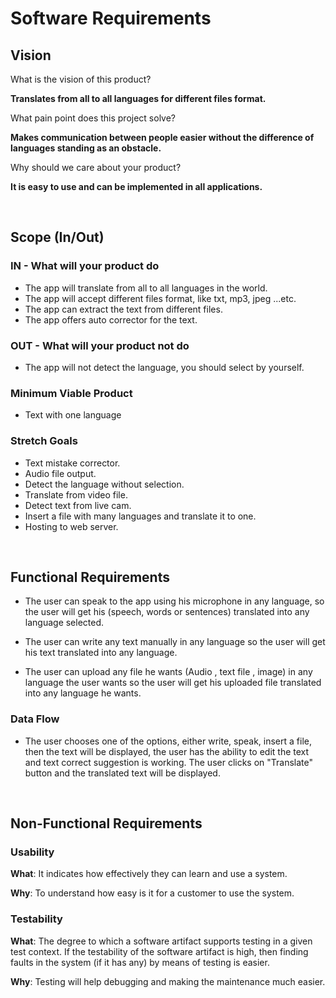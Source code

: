 # Software Requirements

## Vision

What is the vision of this product?

**Translates from all to all languages for different files format.**

What pain point does this project solve?

**Makes communication between people easier without the difference of languages standing as an obstacle.**

Why should we care about your product?

**It is easy to use and can be implemented in all applications.**

&nbsp;

## Scope (In/Out)

### IN - What will your product do

- The app will translate from all to all languages in the world.
- The app will accept different files format, like txt, mp3, jpeg ...etc.
- The app can extract the text from different files.
- The app offers auto corrector for the text.

### OUT - What will your product not do

- The app will not detect the language, you should select by yourself.

### Minimum Viable Product

- Text with one language

### Stretch Goals

- Text mistake corrector.
- Audio file output.
- Detect the language without selection.
- Translate from video file.
- Detect text from live cam.
- Insert a file with many languages and translate it to one.
- Hosting to web server.

&nbsp;

## Functional Requirements

- The user can speak to the app using his microphone in any language, so the user will get his (speech, words or sentences) translated into any language selected.

- The user can write any text manually in any language so the user will get his text translated into any language.

- The user can upload any file he wants (Audio , text file , image) in any language the user wants so the user will get his uploaded file translated into any language he wants.

### Data Flow

- The user chooses one of the options, either write, speak, insert a file, then the text will be displayed, the user has the ability to edit the text and text correct suggestion is working. The user clicks on "Translate" button and the translated text will be displayed.

&nbsp;


## Non-Functional Requirements

### **Usability**

**What**: It indicates how effectively they can learn and use a system.

**Why**: To understand how easy is it for a customer to use the system.

### **Testability**

**What**: The degree to which a software artifact supports testing in a given test context. If the testability of the software artifact is high, then finding faults in the system (if it has any) by means of testing is easier.

**Why**: Testing will help debugging and making the maintenance much easier.

